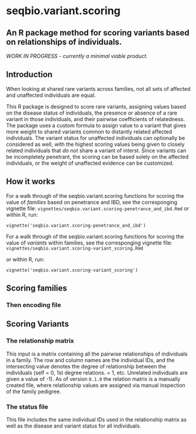 # seqbio.variant.scoring
## An R package method for scoring variants based on relationships of individuals.

*WORK IN PROGRESS - currently a minimal viable product.*

## Introduction
When looking at shared rare variants across families, not all sets of affected and unaffected individuals are equal. 

This R package is designed to score rare variants, assigning values based on the disease status of individuals, 
the presence or absence of a rare variant in those individuals, and their pairwise coefficients of relatedness.
The package uses a custom formula to assign value to a variant that gives more weight to shared variants common
to distantly related affected individuals. The variant status for unaffected individuals can optionally be considered
as well, with the highest scoring values being given to closely related individuals that *do not* share a variant of interst.
Since variants can be incompletely penetrant, the scoring can be based solely on the affected individuals, or the weight 
of unaffected evidence can be customized.


## How it works

For a walk through of the seqbio.variant.scoring functions for scoring the value of *families* based on penetrance and IBD, see the corresponging vignette file: 
`vignettes/seqbio.variant.scoring-penetrance_and_ibd.Rmd`
or within R, run:
```
vignette('seqbio.variant.scoring-penetrance_and_ibd')
```

For a walk through of the seqbio.variant.scoring functions for scoring the value of *variants* within families, see the corresponging vignette file: 
`vignettes/seqbio.variant.scoring-variant_scoring.Rmd`

or within R, run:
```
vignette('seqbio.variant.scoring-variant_scoring')
```

## Scoring families

### Then encoding file


## Scoring Variants

### The relationship matrix

This input is a matrix containing all the pairwise relationships of individuals in a family. The row and column names are the individual IDs, and the intersecting value denotes the degree of relationship between the individuals (self = 0, 1st degree relations. = 1, etc. Unrelated individuals are given a value of -1). As of version `0.1.0` the relation matrix is a manually created file, where relationship values are assigned via manual inspection of the family pedigree.

### The status file

This file includes the same individual IDs used in the relationship matrix as well as the disease and variant status for all individuals.



